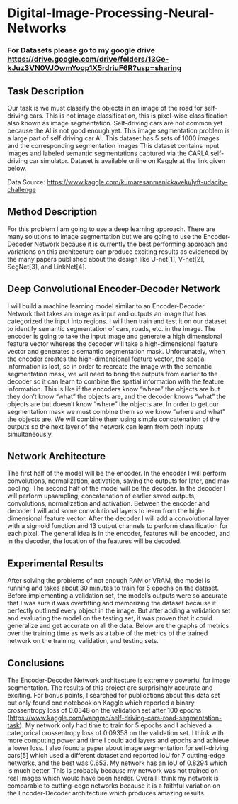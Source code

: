 # Digital-Image-Processing-Neural-Networks

### For Datasets please go to my google drive https://drive.google.com/drive/folders/13Ge-kJuz3VN0VJOwmYoop1X5rdriuF6R?usp=sharing


## Task Description
Our task is we must classify the objects in an image of the road for self-driving cars. This is not image classification, this is pixel-wise classification also known as image segmentation. Self-driving cars are not common yet because the AI is not good enough yet. This image segmentation problem is a large part of self driving car AI. This dataset has 5 sets of 1000 images and the corresponding segmentation images This dataset contains input images and labeled semantic segmentations captured via the CARLA self-driving car simulator. Dataset is available online on Kaggle at the link given below.

Data Source: https://www.kaggle.com/kumaresanmanickavelu/lyft-udacity-challenge


## Method Description
For this problem I am going to use a deep learning approach. There are many solutions to image segmentation but we are going to use the Encoder-Decoder Network because it is currently the best performing approach and variations on this architecture can produce exciting results as evidenced by the many papers published about the design like U-net[1], V-net[2],  SegNet[3], and LinkNet[4].

## Deep Convolutional Encoder-Decoder Network
I will build a machine learning model similar to an Encoder-Decoder Network that takes an image as input and outputs an image that has categorized the input into regions. I will then train and test it on our dataset to identify semantic segmentation of cars, roads, etc. in the image. The encoder is going to take the input image and generate a high dimensional feature vector whereas the decoder will take a high-dimensional feature vector and generates a semantic segmentation mask. Unfortunately, when the encoder creates the high-dimensional feature vector, the spatial information is lost, so in order to recreate the image with the semantic segmentation mask, we will need to bring the outputs from earlier to the decoder so it can learn to combine the spatial information with the feature information. This is like if the encoders know “where” the objects are but they don’t know “what” the objects are, and the decoder knows “what” the objects are but doesn’t know “where” the objects are. In order to get our segmentation mask we must combine them so we know “where and what” the objects are. We will combine them using simple concatenation of the outputs so the next layer of the network can learn from both inputs simultaneously.

## Network Architecture
The first half of the model will be the encoder. In the encoder I will perform convolutions, normalization, activation, saving the outputs for later, and max pooling. The second half of the model will be the decoder. In the decoder I will perform upsampling, concatenation of earlier saved outputs, convolutions, normalization and activation. Between the encoder and decoder I will add some convolutional layers to learn from the high-dimensional feature vector. After the decoder I will add a convolutional layer with a sigmoid function and 13 output channels to perform classification for each pixel. The general idea is in the encoder, features will be encoded, and in the decoder, the location of the features will be decoded. 

## Experimental Results
After solving the problems of not enough RAM or VRAM, the model is running and takes about 30 minutes to train for 5 epochs on the dataset. Before implementing a validation set, the model’s outputs were so accurate that I was sure it was overfitting and memorizing the dataset because it perfectly outlined every object in the image. But after adding a validation set and evaluating the model on the testing set, it was proven that it could generalize and get accurate on all the data. Below are the graphs of metrics over the training time as wells as a table of the metrics of the trained network on the training, validation, and testing sets.  


## Conclusions
The Encoder-Decoder Network architecture is extremely powerful for image segmentation. The results of this project are surprisingly accurate and exciting. For bonus points, I searched for publications about this data set but only found one notebook on Kaggle which reported a binary crossentropy loss of 0.0348 on the validation set after 100 epochs (https://www.kaggle.com/wangmo/self-driving-cars-road-segmentation-task). My network only had time to train for 5 epochs and I achieved a categorical crossentropy loss of 0.09358 on the validation set. I think with more computing power and time I could add layers and epochs and achieve a lower loss. I also found a paper about image segmentation for self-driving cars[5] which used a different dataset and reported IoU for 7 cutting-edge networks, and the best was 0.653. My network has an IoU of 0.8294 which is much better. This is probably because my network was not trained on real images which would have been harder. Overall I think my network is comparable to cutting-edge networks because it is a faithful variation on the Encoder-Decoder architecture which produces amazing results.
